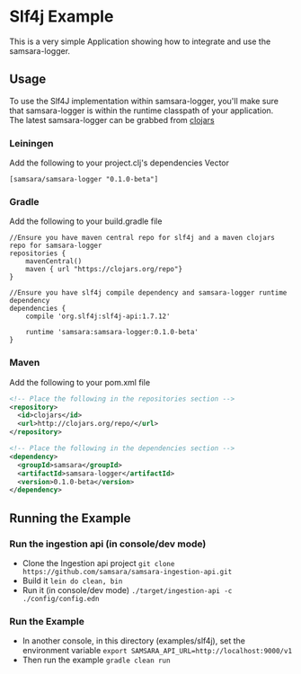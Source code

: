 # Slf4j Example

This is a very simple Application showing how to integrate and use the samsara-logger.  

## Usage

To use the Slf4J implementation within samsara-logger, you'll make sure that samsara-logger is within the runtime classpath of your application.  
The latest samsara-logger can be grabbed from [clojars](https://clojars.org/samsara/samsara-logger)   

### Leiningen
Add the following to your project.clj's dependencies Vector  
```  
[samsara/samsara-logger "0.1.0-beta"]  
```  

### Gradle
Add the following to your build.gradle file  
```  
//Ensure you have maven central repo for slf4j and a maven clojars repo for samsara-logger   
repositories {  
    mavenCentral()  
    maven { url "https://clojars.org/repo"}  
}  

//Ensure you have slf4j compile dependency and samsara-logger runtime dependency  
dependencies {  
    compile 'org.slf4j:slf4j-api:1.7.12'  

    runtime 'samsara:samsara-logger:0.1.0-beta'  
}  
```

### Maven
Add the following to your pom.xml file   
```xml
<!-- Place the following in the repositories section -->   
<repository>   
  <id>clojars</id>   
  <url>http://clojars.org/repo/</url>   
</repository>   

<!-- Place the following in the dependencies section -->   
<dependency>   
  <groupId>samsara</groupId>   
  <artifactId>samsara-logger</artifactId>   
  <version>0.1.0-beta</version>   
</dependency>   
```   

## Running the Example

### Run the ingestion api (in console/dev mode)  
  - Clone the Ingestion api project ``git clone https://github.com/samsara/samsara-ingestion-api.git``   
  - Build it ``lein do clean, bin``  
  - Run it (in console/dev mode) ``./target/ingestion-api -c ./config/config.edn``  

### Run the Example
  - In another console, in this directory (examples/slf4j), set the environment variable ``export SAMSARA_API_URL=http://localhost:9000/v1``  
  - Then run the example ``gradle clean run``   


